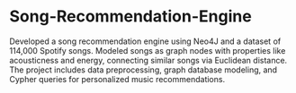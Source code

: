 # Song-Recommendation-Engine
Developed a song recommendation engine using Neo4J and a dataset of 114,000 Spotify songs. Modeled songs as graph nodes with properties like acousticness and energy, connecting similar songs via Euclidean distance. The project includes data preprocessing, graph database modeling, and Cypher queries for personalized music recommendations.
